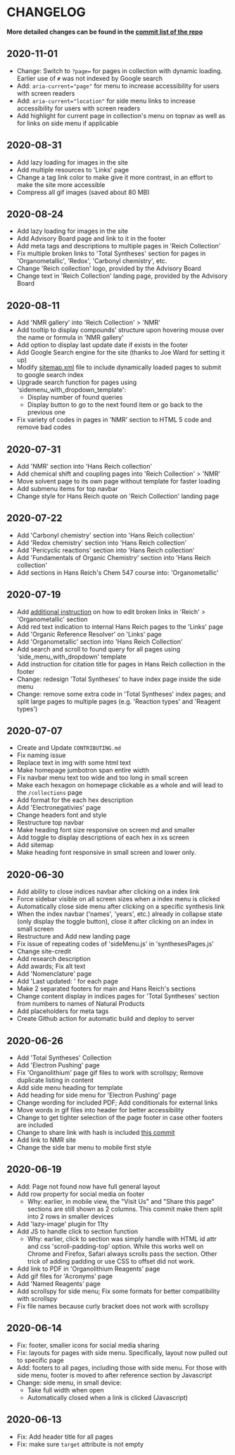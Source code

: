 # CHANGELOG

**More detailed changes can be found in the [commit list of the repo](https://github.com/khoivan88/organicchemistrydata/commits/master)**

## 2020-11-01

- Change: Switch to `?page=` for pages in collection with dynamic loading. Earlier use of `#` was not indexed by Google search
- Add: `aria-current="page"` for menu to increase accessibility for users with screen readers
- Add: `aria-current="location"` for side menu links to increase accessibility for users with screen readers
- Add highlight for current page in collection's menu on topnav as well as for links on side menu if applicable

## 2020-08-31

- Add lazy loading for images in the site
- Add multiple resources to 'Links' page
- Change a tag link color to make give it more contrast, in an effort to make the site more accessible
- Compress all gif images (saved about 80 MB)

## 2020-08-24

- Add lazy loading for images in the site
- Add Advisory Board page and link to it in the footer
- Add meta tags and descriptions to multiple pages in 'Reich Collection'
- Fix multiple broken links to 'Total Syntheses' section for pages in 'Organometallic', 'Redox', 'Carbonyl chemistry', etc.
- Change 'Reich collection' logo, provided by the Advisory Board
- Change text in 'Reich Collection' landing page, provided by the Advisory Board


## 2020-08-11

- Add 'NMR gallery' into 'Reich Collection' > 'NMR'
- Add tooltip to display compounds' structure upon hovering mouse over the name or formula in 'NMR gallery'
- Add option to display last update date if exists in the footer
- Add Google Search engine for the site (thanks to Joe Ward for setting it up)
- Modify [sitemap.xml](/src/sitemap/sitemap.njk) file to include dynamically loaded pages to submit to google search index
- Upgrade search function for pages using 'sidemenu_with_dropdown_template':
  - Display number of found queries
  - Display button to go to the next found item or go back to the previous one
- Fix variety of codes in pages in 'NMR' section to HTML 5 code and remove bad codes

## 2020-07-31

- Add 'NMR' section into 'Hans Reich collection'
- Add chemical shift and coupling pages into 'Reich Collection' > 'NMR'
- Move solvent page to its own page without template for faster loading
- Add submenu items for top navbar
- Change style for Hans Reich quote on 'Reich Collection' landing page

## 2020-07-22

- Add 'Carbonyl chemistry' section into 'Hans Reich collection'
- Add 'Redox chemistry' section into 'Hans Reich collection'
- Add 'Pericyclic reactions' section into 'Hans Reich collection'
- Add 'Fundamentals of Organic Chemistry' section into 'Hans Reich collection'
- Add sections in Hans Reich's Chem 547 course into: 'Organometallic'

## 2020-07-19

- Add [additional instruction](/docs/editing_links_in_organometallic.md) on how to edit broken links in 'Reich' > 'Organometallic' section
- Add red text indication to internal Hans Reich pages to the 'Links' page
- Add 'Organic Reference Resolver' on 'Links' page
- Add 'Organometallic' section into 'Hans Reich Collection'
- Add search and scroll to found query for all pages using 'side_menu_with_dropdown' template
- Add instruction for citation title for pages in Hans Reich collection in the footer
- Change: redesign 'Total Syntheses' to have index page inside the side menu
- Change: remove some extra code in 'Total Syntheses' index pages; and split large pages to multiple pages (e.g. 'Reaction types' and 'Reagent types')

## 2020-07-07

- Create and Update `CONTRIBUTING.md`
- Fix naming issue
- Replace text in img with some html text
- Make homepage jumbotron span entire width
- Fix navbar menu text too wide and too long in small screen
- Make each hexagon on homepage clickable as a whole and will lead to the `/collections` page
- Add format for the each hex description
- Add 'Electronegativies' page
- Change headers font and style
- Restructure top navbar
- Make heading font size responsive on screen md and smaller
- Add toggle to display descriptions of each hex in xs screen
- Add sitemap
- Make heading font responsive in small screen and lower only.

## 2020-06-30

- Add ability to close indices navbar after clicking on a index link
- Force sidebar visible on all screen sizes when a index menu is clicked
- Automatically close side menu after clicking on a specific synthesis link
- When the index navbar ('names', 'years', etc.) already in collapse state (only display the toggle button), close it after clicking on an index in small screen
- Restructure and Add new landing page
- Fix issue of repeating codes of 'sideMenu.js' in 'synthesesPages.js'
- Change site-credit
- Add research description
- Add awards; Fix alt text
- Add 'Nomenclature' page
- Add 'Last updated: ' for each page
- Make 2 separated footers for main and Hans Reich's sections
- Change content display in indices pages for 'Total Syntheses' section from numbers to names of Natural Products
- Add placeholders for meta tags
- Create Github action for automatic build and deploy to server

## 2020-06-26

- Add 'Total Syntheses' Collection
- Add 'Electron Pushing' page
- Fix 'Organolithium' page gif files to work with scrollspy; Remove duplicate listing in content
- Add side menu heading for template
- Add heading for side menu for 'Electron Pushing' page
- Change wording for included PDF; Add conditionals for external links
- Move words in gif files into header for better accessibility
- Change to get tighter selection of the page footer in case other footers are included
- Change to share link with hash is included [this commit](https://github.com/khoivan88/organicchemistrydata/commit/2f5519112937df7cf8595a567d6eb77b52a1d4ee)
- Add link to NMR site
- Change the side bar menu to mobile first style

## 2020-06-19

- Add: Page not found now have full general layout
- Add row property for social media on footer
  - Why: earlier, in mobile view, the "Visit Us" and "Share this page" sections are still shown as 2 columns. This commit make them split into 2 rows in smaller devices
- Add 'lazy-image' plugin for 11ty
- Add JS to handle click to section function
  - Why: earlier, click to section was simply handle with HTML id attr and css 'scroll-padding-top' option. While this works well on Chrome and Firefox, Safari always scrolls pass the section. Other trick of adding padding or use CSS to offset did not work.
- Add link to PDF in 'Organolithium Reagents' page
- Add gif files for 'Acronyms' page
- Add 'Named Reagents' page
- Add scrollspy for side menu; Fix some formats for better compatibility with scrollspy
- Fix file names because curly bracket does not work with scrollspy

## 2020-06-14

- Fix: footer, smaller icons for social media sharing
- Fix: layouts for pages with side menu. Specifically, layout now pulled out to specific page
- Add: footers to all pages, including those with side menu. For those with side menu, footer is moved to after reference section by Javascript
- Change: side menu, in small device:
  - Take full width when open
  - Automatically closed when a link is clicked (Javascript)

## 2020-06-13

- Fix: Add header title for all pages
- Fix: make sure `target` attribute is not empty
